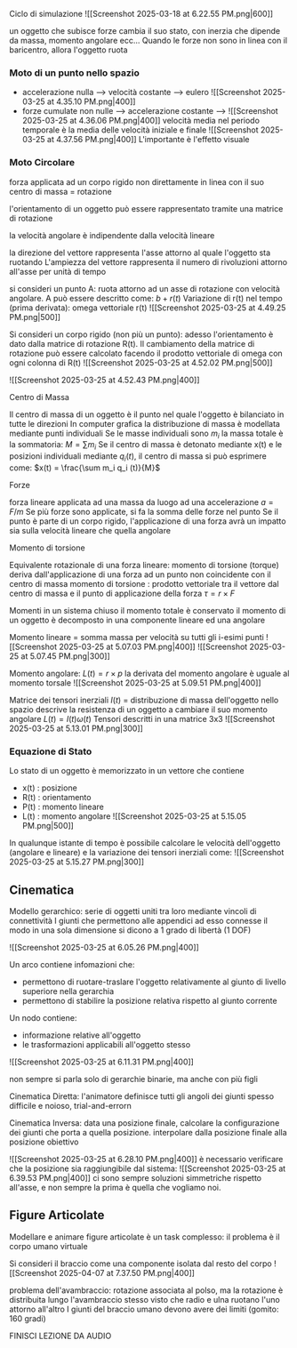 
Ciclo di simulazione
![[Screenshot 2025-03-18 at 6.22.55 PM.png|600]]

un oggetto che subisce forze cambia il suo stato, con inerzia che dipende da massa, momento angolare ecc...
Quando le forze non sono in linea con il baricentro, allora l'oggetto ruota

### Moto di un punto nello spazio
- accelerazione nulla --> velocità costante --> eulero
  ![[Screenshot 2025-03-25 at 4.35.10 PM.png|400]]
- forze cumulate non nulle --> accelerazione costante --> 
  ![[Screenshot 2025-03-25 at 4.36.06 PM.png|400]]
	velocità media nel periodo temporale è la media delle velocità iniziale e finale
	![[Screenshot 2025-03-25 at 4.37.56 PM.png|400]]
L'importante è l'effetto visuale

### Moto Circolare
forza applicata ad un corpo rigido non direttamente in linea con il suo centro di massa = rotazione

l'orientamento di un oggetto può essere rappresentato tramite una matrice di rotazione

la velocità angolare è indipendente dalla velocità lineare

la direzione del vettore rappresenta l'asse attorno al quale l'oggetto sta ruotando
L'ampiezza del vettore rappresenta il numero di rivoluzioni attorno all'asse per unità di tempo

si consideri un punto A: ruota attorno ad un asse di rotazione con velocità angolare. 
A può essere descritto come: $b+r(t)$
Variazione di r(t) nel tempo (prima derivata): omega vettoriale r(t)
![[Screenshot 2025-03-25 at 4.49.25 PM.png|500]]

Si consideri un corpo rigido (non più un punto): adesso l'orientamento è dato dalla matrice di rotazione R(t).
Il cambiamento della matrice di rotazione può essere calcolato facendo il prodotto vettoriale di omega con ogni colonna di R(t)
![[Screenshot 2025-03-25 at 4.52.02 PM.png|500]]

![[Screenshot 2025-03-25 at 4.52.43 PM.png|400]]

 Centro di Massa

Il centro di massa di un oggetto è il punto nel quale l'oggetto è bilanciato in tutte le direzioni
In computer grafica la distribuzione di massa è modellata mediante punti individuali
Se le masse individuali sono $m_i$ la massa totale è la sommatoria: $M = \sum m_i$
Se il centro di massa è detonato mediante x(t) e le posizioni individuali mediante $q_i(t)$, il centro di massa si può esprimere come: $x(t) = \frac{\sum m_i q_i (t)}{M}$

 Forze

forza lineare applicata ad una massa da luogo ad una accelerazione $a = F/m$
Se più forze sono applicate, si fa la somma delle forze nel punto
Se il punto è parte di un corpo rigido, l'applicazione di una forza avrà un impatto sia sulla velocità lineare che quella angolare

 Momento di torsione

Equivalente rotazionale di una forza lineare: momento di torsione (torque)
deriva dall'applicazione di una forza ad un punto non coincidente con il centro di massa
momento di torsione : prodotto vettoriale tra il vettore dal centro di massa e il punto di applicazione della forza
$\tau = r \times F$

Momenti
in un sistema chiuso il momento totale è conservato
il momento di un oggetto è decomposto in una componente lineare ed una angolare

Momento lineare = somma massa per velocità su tutti gli i-esimi punti
![[Screenshot 2025-03-25 at 5.07.03 PM.png|400]]
![[Screenshot 2025-03-25 at 5.07.45 PM.png|300]]

Momento angolare: $L(t) = r \times p$
la derivata del momento angolare è uguale al momento torsale
![[Screenshot 2025-03-25 at 5.09.51 PM.png|400]]

Matrice dei tensori inerziali $I(t)$ = distribuzione di massa dell'oggetto nello spazio
descrive la resistenza di un oggetto a cambiare il suo momento angolare
$L(t)=I(t)\omega(t)$
Tensori descritti in una matrice 3x3
![[Screenshot 2025-03-25 at 5.13.01 PM.png|300]]

### Equazione di Stato

Lo stato di un oggetto è memorizzato in un vettore che contiene
- x(t) : posizione       
- R(t) : orientamento
- P(t) : momento lineare
- L(t) : momento angolare 
![[Screenshot 2025-03-25 at 5.15.05 PM.png|500]]

In qualunque istante di tempo è possibile calcolare le velocità dell'oggetto (angolare e lineare) e la variazione dei tensori inerziali come:
![[Screenshot 2025-03-25 at 5.15.27 PM.png|300]]

## Cinematica

Modello gerarchico: serie di oggetti uniti tra loro mediante vincoli di connettività
I giunti che permettono alle appendici ad esso connesse il modo in una sola dimensione si dicono a 1 grado di libertà (1 DOF)

![[Screenshot 2025-03-25 at 6.05.26 PM.png|400]]

Un arco contiene infomazioni che:
- permettono di ruotare-traslare l'oggetto relativamente al giunto di livello superiore nella gerarchia
- permettono di stabilire la posizione relativa rispetto al giunto corrente

Un nodo contiene:
- informazione relative all'oggetto
- le trasformazioni applicabili all'oggetto stesso

![[Screenshot 2025-03-25 at 6.11.31 PM.png|400]]

non sempre si parla solo di gerarchie binarie, ma anche con più figli

Cinematica Diretta: l'animatore definisce tutti gli angoli dei giunti
spesso difficile e noioso, trial-and-errorn

Cinematica Inversa: data una posizione finale, calcolare la configurazione dei giunti che porta a quella posizione. interpolare dalla posizione finale alla posizione obiettivo

![[Screenshot 2025-03-25 at 6.28.10 PM.png|400]]
è necessario verificare che la posizione sia raggiungibile dal sistema:
![[Screenshot 2025-03-25 at 6.39.53 PM.png|400]]
ci sono sempre soluzioni simmetriche rispetto all'asse, e non sempre la prima è quella che vogliamo noi.


## Figure Articolate

Modellare e animare figure articolate è un task complesso: il problema è il corpo umano virtuale

Si consideri il braccio come una componente isolata dal resto del corpo
![[Screenshot 2025-04-07 at 7.37.50 PM.png|400]]

problema dell'avambraccio: rotazione associata al polso, ma la rotazione è distribuita lungo l'avambraccio stesso visto che radio e ulna ruotano l'uno attorno all'altro
I giunti del braccio umano devono avere dei limiti (gomito: 160 gradi)


FINISCI LEZIONE DA AUDIO